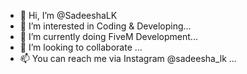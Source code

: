 - 👋 Hi, I’m @SadeeshaLK
- 👀 I’m interested in Coding & Developing...
- 🌱 I’m currently doing FiveM Development...
- 💞️ I’m looking to collaborate ...
- 📫 You can reach me via Instagram @sadeesha_lk ...

<!---
SadeeshaLK/SadeeshaLK is a ✨ special ✨ repository because its `README.md` (this file) appears on your GitHub profile.
You can click the Preview link to take a look at your changes.
--->
